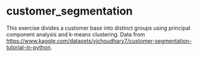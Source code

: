 # customer_segmentation
This exercise divides a customer base into distinct groups using principal component analysis and k-means clustering.
Data from https://www.kaggle.com/datasets/vjchoudhary7/customer-segmentation-tutorial-in-python.
